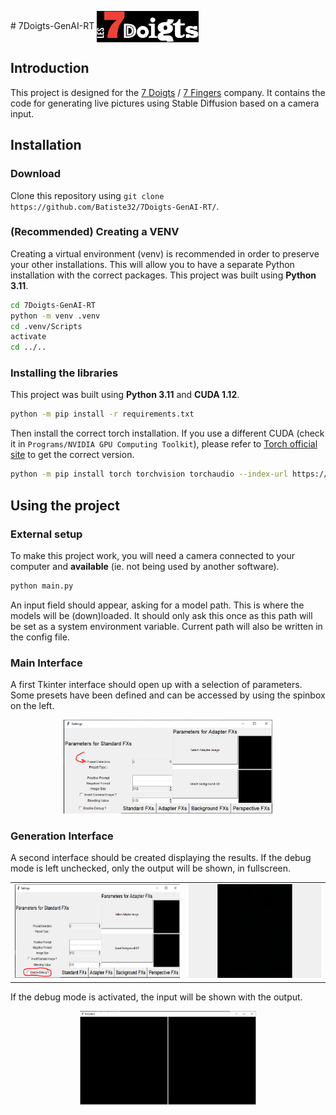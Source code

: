 ﻿﻿# 7Doigts-GenAI-RT <img src="/assets/Lab7_BlancRouge.png" alt="Logo for the 7 Fingers" height="50" style="vertical-align: middle;"/>

## Introduction

This project is designed for the [7 Doigts](https://7doigts.com/) / [7 Fingers](https://7fingers.com/) company.
It contains the code for generating live pictures using Stable Diffusion based on a camera input.

## Installation

### Download

Clone this repository using `git clone https://github.com/Batiste32/7Doigts-GenAI-RT/`.

### (Recommended) Creating a VENV

Creating a virtual environment (venv) is recommended in order to preserve your other installations.
This will allow you to have a separate Python installation with the correct packages.
This project was built using **Python 3.11**.

```bash
cd 7Doigts-GenAI-RT
python -m venv .venv
cd .venv/Scripts
activate
cd ../..
```

### Installing the libraries

This project was built using **Python 3.11** and **CUDA 1.12**.

```bash
python -m pip install -r requirements.txt
```

Then install the correct torch installation. If you use a different CUDA (check it in `Programs/NVIDIA GPU Computing Toolkit`), please refer to [Torch official site](https://pytorch.org/get-started/locally/) to get the correct version.

```bash
python -m pip install torch torchvision torchaudio --index-url https://download.pytorch.org/whl/cu121
```

## Using the project

### External setup

To make this project work, you will need a camera connected to your computer and **available**
(ie. not being used by another software).

```bash
python main.py
```

An input field should appear, asking for a model path. This is where the models will be (down)loaded. It should only ask this once as this path will be set as a system environment variable. Current path will also be written in the config file.

### Main Interface

A first Tkinter interface should open up with a selection of parameters.
Some presets have been defined and can be accessed by using the spinbox on the left.

<p align="center">
    <img src="/assets/screen-preset.PNG" alt="Location of the preset selection button" height="150"/>
</p>

### Generation Interface

A second interface should be created displaying the results.
If the debug mode is left unchecked, only the output will be shown, in fullscreen.

<table align="center">
<tr>
<td><img src="./assets/screen-debug.PNG" alt="Location of the debug checkbox" height="150"/></td>
<td><img src="./assets/screen-preview.PNG" alt="Preview of the output" height="150"/></td>
</tr>
</table>

If the debug mode is activated, the input will be shown with the output.

<p align="center">
    <img src="/assets/screen-preview-debug.PNG" alt="Preview in debug mode" height="150"/>
</p>
